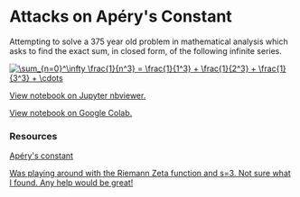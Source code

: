 # Attacks on Apéry's Constant

Attempting to solve a 375 year old problem in mathematical analysis which asks to find the exact sum, in closed form, of the following infinite series.

<a href="https://www.codecogs.com/eqnedit.php?latex=\sum_{n=0}^\infty&space;\frac{1}{n^3}&space;=&space;\frac{1}{1^3}&space;&plus;&space;\frac{1}{2^3}&space;&plus;&space;\frac{1}{3^3}&space;&plus;&space;\cdots" target="_blank"><img src="https://latex.codecogs.com/gif.latex?\sum_{n=0}^\infty&space;\frac{1}{n^3}&space;=&space;\frac{1}{1^3}&space;&plus;&space;\frac{1}{2^3}&space;&plus;&space;\frac{1}{3^3}&space;&plus;&space;\cdots" title="\sum_{n=0}^\infty \frac{1}{n^3} = \frac{1}{1^3} + \frac{1}{2^3} + \frac{1}{3^3} + \cdots" /></a>

[View notebook on Jupyter nbviewer.](https://nbviewer.jupyter.org/github/jagrajs/Aperys_Constant/blob/master/Attacks_on_Apéry%27s_Constant.ipynb)

[View notebook on Google Colab.](https://colab.research.google.com/drive/1atOCTKs1EKAPJYtCKOfEqdPMI1Smglyk)

### Resources

[Apéry's constant](https://en.wikipedia.org/wiki/Apéry%27s_constant)

[Was playing around with the Riemann Zeta function and s=3. Not sure what I found. Any help would be great!](https://www.removeddit.com/r/math/comments/2qbdk2/was_playing_around_with_the_riemann_zeta_function/)
